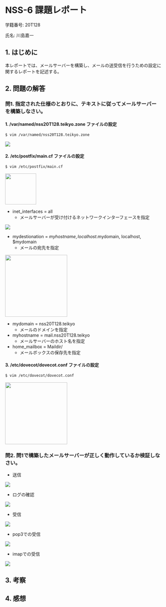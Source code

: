 # NSS-6 課題レポート

学籍番号: 20T128

氏名: 川島嘉一

## 1. はじめに
本レポートでは、メールサーバーを構築し、メールの送受信を行うための設定に関するレポートを記述する。

## 2. 問題の解答
### 問1. 指定された仕様のとおりに、テキストに従ってメールサーバーを構築しなさい。
#### 1. /var/named/nss20T128.teikyo.zone ファイルの設定
```bash
$ vim /var/named/nss20T128.teikyo.zone
```

<img src="https://uni-yo.s3.ap-northeast-1.amazonaws.com/NSS-6/1.png" />

#### 2. /etc/postfix/main.cf ファイルの設定
```bash
$ vim /etc/postfix/main.cf
```

<img src="https://uni-yo.s3.ap-northeast-1.amazonaws.com/NSS-6/2.png" height="100" />

- inet_interfaces = all
  - メールサーバーが受け付けるネットワークインターフェースを指定

<img src="https://uni-yo.s3.ap-northeast-1.amazonaws.com/NSS-6/2_1.png" />

- mydestionation = $myhostname, localhost.$mydomain, localhost, $mydomain
  - メールの宛先を指定

<img src="https://uni-yo.s3.ap-northeast-1.amazonaws.com/NSS-6/3.png" height="200" />

- mydomain = nss20T128.teikyo
  - メールのドメインを指定
- myhostname = mail.nss20T128.teikyo
  - メールサーバーのホスト名を指定
- home_mailbox = Maildir/
  - メールボックスの保存先を指定

#### 3. /etc/dovecot/dovecot.conf ファイルの設定
```bash
$ vim /etc/dovecot/dovecot.conf
```

<img src="https://uni-yo.s3.ap-northeast-1.amazonaws.com/NSS-6/4.png" height="200" />

### 問2. 問1で構築したメールサーバーが正しく動作しているか検証しなさい。

- 送信
<img src="https://uni-yo.s3.ap-northeast-1.amazonaws.com/NSS-6/telnet_1.png" />
 
- ログの確認
<img src="https://uni-yo.s3.ap-northeast-1.amazonaws.com/NSS-6/telnet_2.png" />
 
- 受信
<img src="https://uni-yo.s3.ap-northeast-1.amazonaws.com/NSS-6/telnet_3.png" />
 
- pop3での受信
<img src="https://uni-yo.s3.ap-northeast-1.amazonaws.com/NSS-6/telnet_4.png" />
 
- imapでの受信
<img src="https://uni-yo.s3.ap-northeast-1.amazonaws.com/NSS-6/telnet_6.png" />

## 3. 考察

## 4. 感想